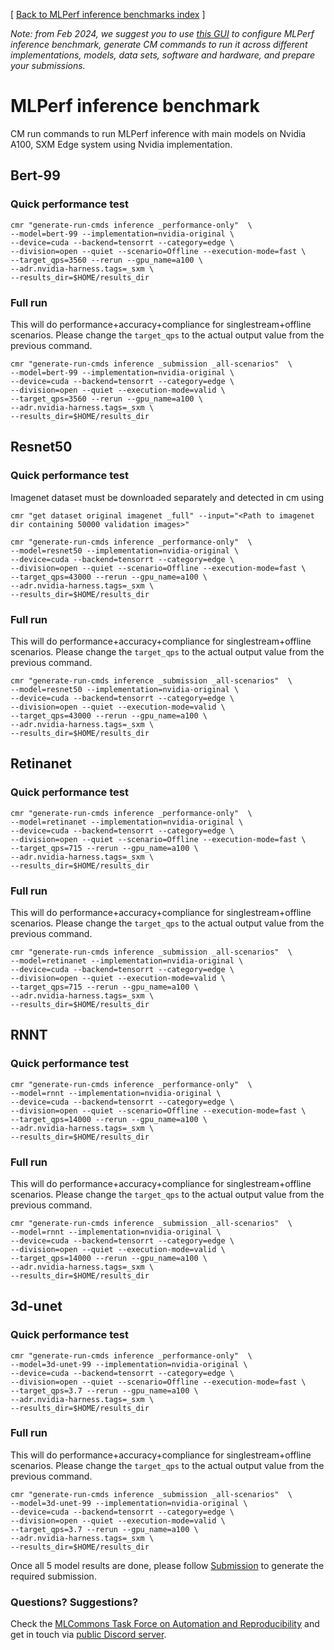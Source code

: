 [ [Back to MLPerf inference benchmarks index](../README.md) ]

*Note: from Feb 2024, we suggest you to use [this GUI](https://access.cknowledge.org/playground/?action=howtorun&bench_uid=39877bb63fb54725)
 to configure MLPerf inference benchmark, generate CM commands to run it across different implementations, models, data sets, software
 and hardware, and prepare your submissions.*


# MLPerf inference benchmark

CM run commands to run MLPerf inference with main models 
on Nvidia A100, SXM Edge system using Nvidia implementation.

## Bert-99

### Quick performance test
```
cmr "generate-run-cmds inference _performance-only"  \
--model=bert-99 --implementation=nvidia-original \
--device=cuda --backend=tensorrt --category=edge \
--division=open --quiet --scenario=Offline --execution-mode=fast \
--target_qps=3560 --rerun --gpu_name=a100 \
--adr.nvidia-harness.tags=_sxm \
--results_dir=$HOME/results_dir
```

### Full run
This will do performance+accuracy+compliance for singlestream+offline scenarios. Please change the `target_qps` to the actual output value from the previous command.

```
cmr "generate-run-cmds inference _submission _all-scenarios"  \
--model=bert-99 --implementation=nvidia-original \
--device=cuda --backend=tensorrt --category=edge \
--division=open --quiet --execution-mode=valid \
--target_qps=3560 --rerun --gpu_name=a100 \
--adr.nvidia-harness.tags=_sxm \
--results_dir=$HOME/results_dir
```

## Resnet50

### Quick performance test

Imagenet dataset must be downloaded separately and detected in cm using 
```
cmr "get dataset original imagenet _full" --input="<Path to imagenet dir containing 50000 validation images>"
```

```
cmr "generate-run-cmds inference _performance-only"  \
--model=resnet50 --implementation=nvidia-original \
--device=cuda --backend=tensorrt --category=edge \
--division=open --quiet --scenario=Offline --execution-mode=fast \
--target_qps=43000 --rerun --gpu_name=a100 \
--adr.nvidia-harness.tags=_sxm \
--results_dir=$HOME/results_dir
```

### Full run
This will do performance+accuracy+compliance for singlestream+offline scenarios. Please change the `target_qps` to the actual output value from the previous command.

```
cmr "generate-run-cmds inference _submission _all-scenarios"  \
--model=resnet50 --implementation=nvidia-original \
--device=cuda --backend=tensorrt --category=edge \
--division=open --quiet --execution-mode=valid \
--target_qps=43000 --rerun --gpu_name=a100 \
--adr.nvidia-harness.tags=_sxm \
--results_dir=$HOME/results_dir
```

## Retinanet

### Quick performance test
```
cmr "generate-run-cmds inference _performance-only"  \
--model=retinanet --implementation=nvidia-original \
--device=cuda --backend=tensorrt --category=edge \
--division=open --quiet --scenario=Offline --execution-mode=fast \
--target_qps=715 --rerun --gpu_name=a100 \
--adr.nvidia-harness.tags=_sxm \
--results_dir=$HOME/results_dir
```

### Full run
This will do performance+accuracy+compliance for singlestream+offline scenarios. Please change the `target_qps` to the actual output value from the previous command.

```
cmr "generate-run-cmds inference _submission _all-scenarios"  \
--model=retinanet --implementation=nvidia-original \
--device=cuda --backend=tensorrt --category=edge \
--division=open --quiet --execution-mode=valid \
--target_qps=715 --rerun --gpu_name=a100 \
--adr.nvidia-harness.tags=_sxm \
--results_dir=$HOME/results_dir
```

## RNNT


### Quick performance test
```
cmr "generate-run-cmds inference _performance-only"  \
--model=rnnt --implementation=nvidia-original \
--device=cuda --backend=tensorrt --category=edge \
--division=open --quiet --scenario=Offline --execution-mode=fast \
--target_qps=14000 --rerun --gpu_name=a100 \
--adr.nvidia-harness.tags=_sxm \
--results_dir=$HOME/results_dir
```

### Full run
This will do performance+accuracy+compliance for singlestream+offline scenarios. Please change the `target_qps` to the actual output value from the previous command.

```
cmr "generate-run-cmds inference _submission _all-scenarios"  \
--model=rnnt --implementation=nvidia-original \
--device=cuda --backend=tensorrt --category=edge \
--division=open --quiet --execution-mode=valid \
--target_qps=14000 --rerun --gpu_name=a100 \
--adr.nvidia-harness.tags=_sxm \
--results_dir=$HOME/results_dir
```

## 3d-unet


### Quick performance test
```
cmr "generate-run-cmds inference _performance-only"  \
--model=3d-unet-99 --implementation=nvidia-original \
--device=cuda --backend=tensorrt --category=edge \
--division=open --quiet --scenario=Offline --execution-mode=fast \
--target_qps=3.7 --rerun --gpu_name=a100 \
--adr.nvidia-harness.tags=_sxm \
--results_dir=$HOME/results_dir
```

### Full run
This will do performance+accuracy+compliance for singlestream+offline scenarios. Please change the `target_qps` to the actual output value from the previous command.

```
cmr "generate-run-cmds inference _submission _all-scenarios"  \
--model=3d-unet-99 --implementation=nvidia-original \
--device=cuda --backend=tensorrt --category=edge \
--division=open --quiet --execution-mode=valid \
--target_qps=3.7 --rerun --gpu_name=a100 \
--adr.nvidia-harness.tags=_sxm \
--results_dir=$HOME/results_dir
```

Once all 5 model results are done, please follow [Submission](../Submission.md) to generate the required submission. 

### Questions? Suggestions?

Check the [MLCommons Task Force on Automation and Reproducibility](../../../taskforce.md) 
and get in touch via [public Discord server](https://discord.gg/JjWNWXKxwT).
